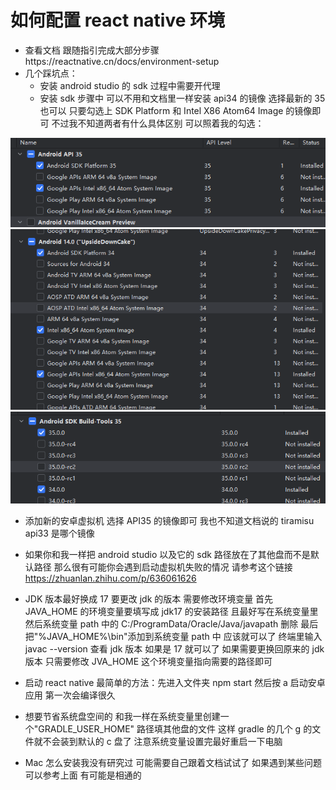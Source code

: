 # 如何配置 react native 环境

- 查看文档 跟随指引完成大部分步骤https://reactnative.cn/docs/environment-setup
- 几个踩坑点：
  - 安装 android studio 的 sdk 过程中需要开代理
  - 安装 sdk 步骤中 可以不用和文档里一样安装 api34 的镜像 选择最新的 35 也可以 只要勾选上 SDK Platform 和 Intel X86 Atom64 Image 的镜像即可 不过我不知道两者有什么具体区别
    可以照着我的勾选：

![alt text](image.png)
![alt text](image-1.png)
![alt text](image-2.png)

- 添加新的安卓虚拟机 选择 API35 的镜像即可 我也不知道文档说的 tiramisu api33 是哪个镜像

- 如果你和我一样把 android studio 以及它的 sdk 路径放在了其他盘而不是默认路径 那么很有可能你会遇到启动虚拟机失败的情况 请参考这个链接 https://zhuanlan.zhihu.com/p/636061626

- JDK 版本最好换成 17 要更改 jdk 的版本 需要修改环境变量 首先 JAVA_HOME 的环境变量要填写成 jdk17 的安装路径 且最好写在系统变量里 然后系统变量 path 中的 C:/ProgramData/Oracle/Java/javapath 删除 最后把"%JAVA_HOME%\bin"添加到系统变量 path 中 应该就可以了 终端里输入 javac --version 查看 jdk 版本 如果是 17 就可以了 如果需要更换回原来的 jdk 版本 只需要修改 JVA_HOME 这个环境变量指向需要的路径即可

- 启动 react native 最简单的方法：先进入文件夹 npm start 然后按 a 启动安卓应用 第一次会编译很久

- 想要节省系统盘空间的 和我一样在系统变量里创建一个"GRADLE_USER_HOME" 路径填其他盘的文件 这样 gradle 的几个 g 的文件就不会装到默认的 c 盘了 注意系统变量设置完最好重启一下电脑

- Mac 怎么安装我没有研究过 可能需要自己跟着文档试试了 如果遇到某些问题可以参考上面 有可能是相通的
